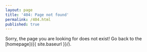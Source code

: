 ```yaml
---
layout: page
title: '404: Page not found'
permalink: /404.html
published: true
---
```


Sorry, the page you are looking for does not exist! Go back to the [homepage]({{ site.baseurl }}/).

